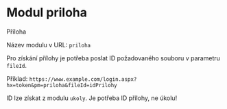 # Modul priloha
Příloha

Název modulu v URL: `priloha`

Pro získání přílohy je potřeba poslat ID požadovaného souboru v parametru `fileId`.

Příklad: `https://www.example.com/login.aspx?hx=token&pm=priloha&fileId=idPrilohy`

ID lze získat z modulu `ukoly`. Je potřeba ID přílohy, ne úkolu!
